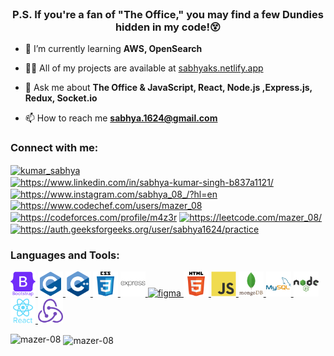 <div align="center">
<img width="1834" alt="" src="https://res.cloudinary.com/mazer/image/upload/v1735312482/GithubBanner/Group_4_skg1so.png">

</div>
<h3 align="center">P.S. If you're a fan of "The Office," you may find a few Dundies hidden in my code!😵</h3>

- 🌱 I’m currently learning **AWS, OpenSearch**

- 👨‍💻 All of my projects are available at [sabhyaks.netlify.app](sabhyaks.netlify.app)

- 💬 Ask me about **The Office & JavaScript, React, Node.js ,Express.js, Redux, Socket.io**

- 📫 How to reach me **sabhya.1624@gmail.com**

<h3 align="left">Connect with me:</h3>
<p align="left">
<a href="https://twitter.com/kumar_sabhya" target="blank"><img align="center" src="https://raw.githubusercontent.com/rahuldkjain/github-profile-readme-generator/master/src/images/icons/Social/twitter.svg" alt="kumar_sabhya" height="30" width="40" /></a>
<a href="https://linkedin.com/in/https://www.linkedin.com/in/sabhya-kumar-singh-b837a1121/" target="blank"><img align="center" src="https://raw.githubusercontent.com/rahuldkjain/github-profile-readme-generator/master/src/images/icons/Social/linked-in-alt.svg" alt="https://www.linkedin.com/in/sabhya-kumar-singh-b837a1121/" height="30" width="40" /></a>
<a href="https://instagram.com/https://www.instagram.com/sabhya_08_/?hl=en" target="blank"><img align="center" src="https://raw.githubusercontent.com/rahuldkjain/github-profile-readme-generator/master/src/images/icons/Social/instagram.svg" alt="https://www.instagram.com/sabhya_08_/?hl=en" height="30" width="40" /></a>
<a href="https://www.codechef.com/users/https://www.codechef.com/users/mazer_08" target="blank"><img align="center" src="https://cdn.jsdelivr.net/npm/simple-icons@3.1.0/icons/codechef.svg" alt="https://www.codechef.com/users/mazer_08" height="30" width="40" /></a>
<a href="https://codeforces.com/profile/https://codeforces.com/profile/m4z3r" target="blank"><img align="center" src="https://raw.githubusercontent.com/rahuldkjain/github-profile-readme-generator/master/src/images/icons/Social/codeforces.svg" alt="https://codeforces.com/profile/m4z3r" height="30" width="40" /></a>
<a href="https://www.leetcode.com/https://leetcode.com/mazer_08/" target="blank"><img align="center" src="https://raw.githubusercontent.com/rahuldkjain/github-profile-readme-generator/master/src/images/icons/Social/leet-code.svg" alt="https://leetcode.com/mazer_08/" height="30" width="40" /></a>
<a href="https://auth.geeksforgeeks.org/user/https://auth.geeksforgeeks.org/user/sabhya1624/practice" target="blank"><img align="center" src="https://raw.githubusercontent.com/rahuldkjain/github-profile-readme-generator/master/src/images/icons/Social/geeks-for-geeks.svg" alt="https://auth.geeksforgeeks.org/user/sabhya1624/practice" height="30" width="40" /></a>
</p>

<h3 align="left">Languages and Tools:</h3>
<p align="left"> <a href="https://getbootstrap.com" target="_blank" rel="noreferrer"> <img src="https://raw.githubusercontent.com/devicons/devicon/master/icons/bootstrap/bootstrap-plain-wordmark.svg" alt="bootstrap" width="40" height="40"/> </a> <a href="https://www.cprogramming.com/" target="_blank" rel="noreferrer"> <img src="https://raw.githubusercontent.com/devicons/devicon/master/icons/c/c-original.svg" alt="c" width="40" height="40"/> </a> <a href="https://www.w3schools.com/cpp/" target="_blank" rel="noreferrer"> <img src="https://raw.githubusercontent.com/devicons/devicon/master/icons/cplusplus/cplusplus-original.svg" alt="cplusplus" width="40" height="40"/> </a> <a href="https://www.w3schools.com/css/" target="_blank" rel="noreferrer"> <img src="https://raw.githubusercontent.com/devicons/devicon/master/icons/css3/css3-original-wordmark.svg" alt="css3" width="40" height="40"/> </a> <a href="https://expressjs.com" target="_blank" rel="noreferrer"> <img src="https://raw.githubusercontent.com/devicons/devicon/master/icons/express/express-original-wordmark.svg" alt="express" width="40" height="40"/> </a> <a href="https://www.figma.com/" target="_blank" rel="noreferrer"> <img src="https://www.vectorlogo.zone/logos/figma/figma-icon.svg" alt="figma" width="40" height="40"/> </a> <a href="https://www.w3.org/html/" target="_blank" rel="noreferrer"> <img src="https://raw.githubusercontent.com/devicons/devicon/master/icons/html5/html5-original-wordmark.svg" alt="html5" width="40" height="40"/> </a> <a href="https://developer.mozilla.org/en-US/docs/Web/JavaScript" target="_blank" rel="noreferrer"> <img src="https://raw.githubusercontent.com/devicons/devicon/master/icons/javascript/javascript-original.svg" alt="javascript" width="40" height="40"/> </a> <a href="https://www.mongodb.com/" target="_blank" rel="noreferrer"> <img src="https://raw.githubusercontent.com/devicons/devicon/master/icons/mongodb/mongodb-original-wordmark.svg" alt="mongodb" width="40" height="40"/> </a> <a href="https://www.mysql.com/" target="_blank" rel="noreferrer"> <img src="https://raw.githubusercontent.com/devicons/devicon/master/icons/mysql/mysql-original-wordmark.svg" alt="mysql" width="40" height="40"/> </a> <a href="https://nodejs.org" target="_blank" rel="noreferrer"> <img src="https://raw.githubusercontent.com/devicons/devicon/master/icons/nodejs/nodejs-original-wordmark.svg" alt="nodejs" width="40" height="40"/> </a> <a href="https://reactjs.org/" target="_blank" rel="noreferrer"> <img src="https://raw.githubusercontent.com/devicons/devicon/master/icons/react/react-original-wordmark.svg" alt="react" width="40" height="40"/> </a> <a href="https://redux.js.org" target="_blank" rel="noreferrer"> <img src="https://raw.githubusercontent.com/devicons/devicon/master/icons/redux/redux-original.svg" alt="redux" width="40" height="40"/> </a> </p>

<p><img align="left" src="https://github-readme-stats.vercel.app/api/top-langs?username=mazer-08&show_icons=true&locale=en&layout=compact" alt="mazer-08" /></p>

<p>&nbsp;<img align="center" src="https://github-readme-stats.vercel.app/api?username=mazer-08&show_icons=true&locale=en" alt="mazer-08" /></p>
